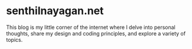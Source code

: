 # senthilnayagan.net
This blog is my little corner of the internet where I delve into personal thoughts, share my design and coding principles, and explore a variety of topics.
